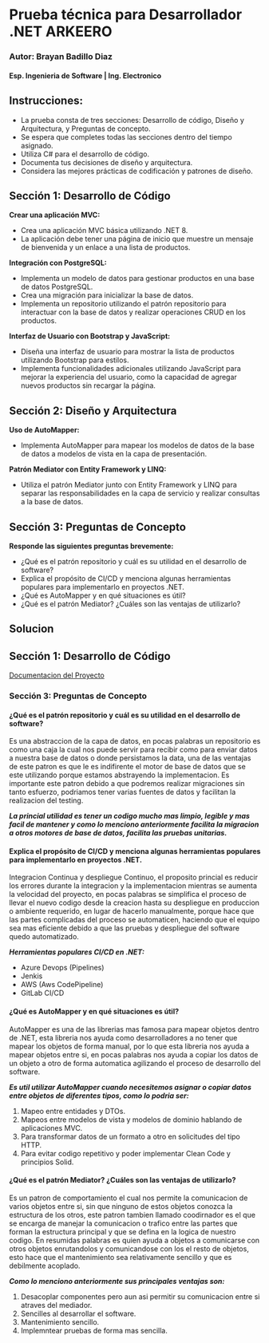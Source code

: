 # Prueba técnica para Desarrollador .NET ARKEERO

### Autor: Brayan Badillo Diaz
#### Esp. Ingenieria de Software | Ing. Electronico

## Instrucciones:

* La prueba consta de tres secciones: Desarrollo de código, Diseño y Arquitectura, y Preguntas de concepto.
* Se espera que completes todas las secciones dentro del tiempo asignado.
* Utiliza C# para el desarrollo de código.
* Documenta tus decisiones de diseño y arquitectura.
* Considera las mejores prácticas de codificación y patrones de diseño.

## Sección 1: Desarrollo de Código

**Crear una aplicación MVC:**

* Crea una aplicación MVC básica utilizando .NET 8.
* La aplicación debe tener una página de inicio que muestre un mensaje de bienvenida y un enlace a una lista de productos.
 
**Integración con PostgreSQL:**

* Implementa un modelo de datos para gestionar productos en una base de datos PostgreSQL.
* Crea una migración para inicializar la base de datos.
* Implementa un repositorio utilizando el patrón repositorio para interactuar con la base de datos y realizar operaciones CRUD en los productos.

**Interfaz de Usuario con Bootstrap y JavaScript:**  

* Diseña una interfaz de usuario para mostrar la lista de productos utilizando Bootstrap para estilos.
* Implementa funcionalidades adicionales utilizando JavaScript para mejorar la experiencia del usuario, como la capacidad de agregar nuevos productos sin recargar la página.

## Sección 2: Diseño y Arquitectura

**Uso de AutoMapper:**

* Implementa AutoMapper para mapear los modelos de datos de la base de datos a modelos de vista en la capa de presentación.

**Patrón Mediator con Entity Framework y LINQ:**

* Utiliza el patrón Mediator junto con Entity Framework y LINQ para separar las responsabilidades en la capa de servicio y realizar consultas a la base de datos.

## Sección 3: Preguntas de Concepto

**Responde las siguientes preguntas brevemente:**

* ¿Qué es el patrón repositorio y cuál es su utilidad en el desarrollo de software?
* Explica el propósito de CI/CD y menciona algunas herramientas populares para implementarlo en proyectos .NET.
* ¿Qué es AutoMapper y en qué situaciones es útil?
* ¿Qué es el patrón Mediator? ¿Cuáles son las ventajas de utilizarlo?

## Solucion
## Sección 1: Desarrollo de Código
[Documentacion del Proyecto ](./Document.md)

### Sección 3: Preguntas de Concepto
#### ¿Qué es el patrón repositorio y cuál es su utilidad en el desarrollo de software?

Es una abstraccion de la capa de datos, en pocas palabras un repositorio es como una caja la cual nos puede servir para recibir como para enviar datos a nuestra base de datos o donde persistamos la data, una de las ventajas de este patron es que le es indifirente el motor de base de datos que se este utilizando porque estamos abstrayendo la implementacion. Es importante este patron debido a que podremos realizar migraciones sin tanto esfuerzo, podriamos tener varias fuentes de datos y facilitan la realizacion del testing.

___La princial utilidad es tener un codigo mucho mas limpio, legible y mas facil de mantener y como lo menciono anteriormente facilita la migracion a otros motores de base de datos, facilita las pruebas unitarias.___

 #### Explica el propósito de CI/CD y menciona algunas herramientas populares para implementarlo en proyectos .NET.

 Integracion Continua y despliegue Continuo, el proposito princial es reducir los errores durante la integracion y la implementacion mientras se aumenta la velocidad del proyecto, en pocas palabras se simplifica el proceso de llevar el nuevo codigo desde la creacion hasta su despliegue en produccion o ambiente requerido, en lugar de hacerlo manualmente, porque hace que las partes complicadas del proceso se automaticen, haciendo que el equipo sea mas eficiente debido a que las pruebas y despliegue del software quedo automatizado.

 ___Herramientas populares CI/CD en .NET:___
 
 * Azure Devops (Pipelines) 
 * Jenkis
 * AWS (Aws CodePipeline)
 * GitLab CI/CD

 #### ¿Qué es AutoMapper y en qué situaciones es útil?

AutoMapper es una de las librerias mas famosa para mapear objetos dentro de .NET, esta libreria nos ayuda como desarrolladores a no tener que mapear los objetos de forma manual, por lo que esta libreria nos ayuda a mapear objetos entre si, en pocas palabras nos ayuda a copiar los datos de un objeto a otro de forma automatica agilizando el proceso de desarrollo del software.

___Es util utilizar AutoMapper cuando necesitemos asignar o copiar datos entre objetos de diferentes tipos, como lo podria ser:___
1. Mapeo entre entidades y DTOs.
2. Mapeos entre modelos de vista y modelos de dominio hablando de aplicaciones MVC. 
3. Para transformar datos de un formato a otro en solicitudes del tipo HTTP.
4. Para evitar codigo repetitivo y poder implementar Clean Code y principios Solid.

#### ¿Qué es el patrón Mediator? ¿Cuáles son las ventajas de utilizarlo?

Es un patron de comportamiento el cual nos permite la comunicacion de varios objetos entre si, sin que ninguno de estos objetos conozca la estructura de los otros, este patron tambien llamado coodirnador es el que se encarga de manejar la comunicacion o trafico entre las partes que forman la estructura principal y que se defina en la logica de nuestro codigo. En resumidas palabras es quien ayuda a objetos a comunicarse con otros objetos enrutandolos y comunicandose con los el resto de objetos, esto hace que el mantenimiento sea relativamente sencillo y que es debilmente acoplado.

___Como lo menciono anteriormente sus principales ventajas son:___

1. Desacoplar componentes pero aun asi permitir su comunicacion entre si atraves del mediador.
2. Sencilles al desarrollar el software.
3. Mantenimiento sencillo.
4. Implemntear pruebas de forma mas sencilla.
